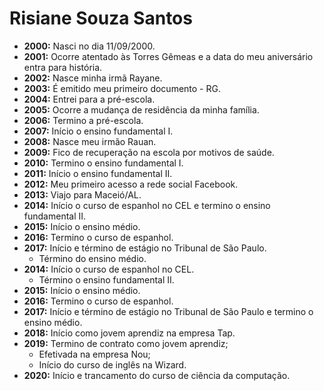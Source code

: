 # Risiane Souza Santos

 - **2000:** Nasci no dia 11/09/2000.
 - **2001:** Ocorre atentado às Torres Gêmeas e a data do meu aniversário entra para história.
 - **2002:** Nasce minha irmã Rayane.
 - **2003:** É emitido meu primeiro documento - RG.
 - **2004:** Entrei para a pré-escola.
 - **2005:** Ocorre a mudança de residência da minha família.
 - **2006:** Termino a pré-escola.
 - **2007:** Início o ensino fundamental I.
 - **2008:** Nasce meu irmão Rauan.
 - **2009:** Fico de recuperação na escola por motivos de saúde.
 - **2010:** Termino o ensino fundamental I.
 - **2011:** Início o ensino fundamental II.
 - **2012:** Meu primeiro acesso a rede social Facebook.
 - **2013:** Viajo para Maceió/AL.
 - **2014:** Início o curso de espanhol no CEL e termino o ensino fundamental II.
 - **2015:** Início o ensino médio.
 - **2016:** Termino o curso de espanhol.
 - **2017:** Início e término de estágio no Tribunal de São Paulo.
	 - Término do ensino médio.
 - **2014:** Início o curso de espanhol no CEL. 
	- Término o ensino fundamental II.
 - **2015:** Início o ensino médio.
 - **2016:** Termino o curso de espanhol.
 - **2017:** Início e término de estágio no Tribunal de São Paulo e termino o ensino médio.
 - **2018:** Início como jovem aprendiz na empresa Tap.
 - **2019:** Termino de contrato como jovem aprendiz;
	- Efetivada na empresa Nou;
	- Início do curso de inglês na Wizard.
- **2020:** Início e trancamento do curso de ciência da computação.